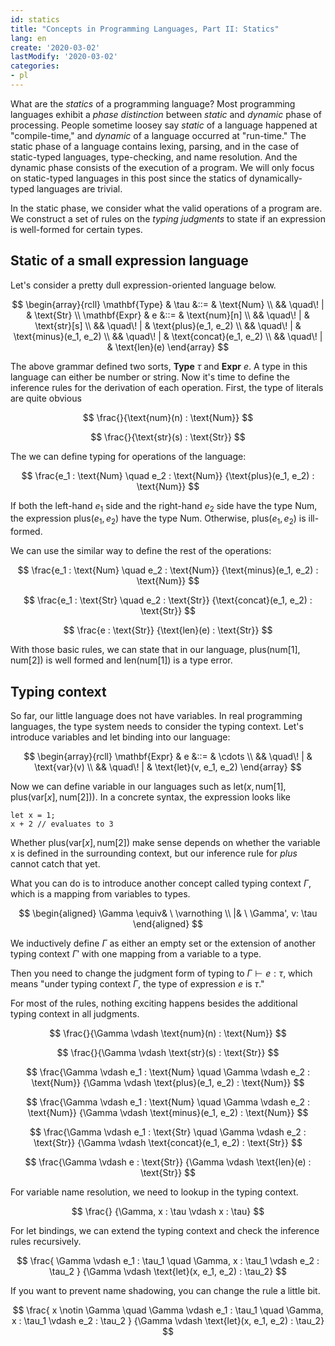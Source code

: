```yaml
---
id: statics
title: "Concepts in Programming Languages, Part II: Statics"
lang: en
create: '2020-03-02'
lastModify: '2020-03-02'
categories:
- pl
---
```


What are the *statics* of a programming language?
Most programming languages exhibit a *phase distinction* between *static* and *dynamic* phase of processing.
People sometime loosey say *static* of a language happened at "compile-time," and *dynamic* of a language occurred at "run-time."
The static phase of a language contains lexing, parsing, and in the case of static-typed languages, type-checking, and name resolution.
And the dynamic phase consists of the execution of a program.
We will only focus on static-typed languages in this post since the statics of dynamically-typed languages are trivial.

In the static phase, we consider what the valid operations of a program are.
We construct a set of rules on the *typing judgments* to state if an expression is well-formed for certain types.

## Static of a small expression language

Let's consider a pretty dull expression-oriented language below.

$$
\begin{array}{rcll}
\mathbf{Type} & \tau &::= & \text{Num} \\
&& \quad\! | &  \text{Str} \\
\mathbf{Expr} & e &::= & \text{num}[n] \\
&& \quad\! | &  \text{str}[s] \\
&& \quad\! | &  \text{plus}(e_1, e_2) \\
&& \quad\! | &  \text{minus}(e_1, e_2) \\
&& \quad\! | &  \text{concat}(e_1, e_2) \\
&& \quad\! | &  \text{len}(e)
\end{array}
$$

The above grammar defined two sorts, $\mathbf{Type} \ \tau$ and $\mathbf{Expr} \ e$.
A type in this language can either be number or string.
Now it's time to define the inference rules for the derivation of each operation.
First, the type of literals are quite obvious

$$
\frac{}{\text{num}(n) : \text{Num}}
$$

$$
\frac{}{\text{str}(s) : \text{Str}}
$$

The we can define typing for operations of the language:

$$
\frac{e_1 : \text{Num} \quad e_2 : \text{Num}}
{\text{plus}(e_1, e_2) : \text{Num}}
$$

If both the left-hand $e_1$ side and the right-hand $e_2$ side have the type $\text{Num}$,
the expression $\text{plus}(e_1, e_2)$ have the type $\text{Num}$.
Otherwise, $\text{plus}(e_1, e_2)$ is ill-formed.

We can use the similar way to define the rest of the operations:

$$
\frac{e_1 : \text{Num} \quad e_2 : \text{Num}}
{\text{minus}(e_1, e_2) : \text{Num}}
$$

$$
\frac{e_1 : \text{Str} \quad e_2 : \text{Str}}
{\text{concat}(e_1, e_2) : \text{Str}}
$$

$$
\frac{e : \text{Str}}
{\text{len}(e) : \text{Str}}
$$

With those basic rules, we can state that in our language, $\text{plus}(\text{num}[1], \text{num}[2])$ is well formed and $\text{len}(\text{num}[1])$ is a type error.

## Typing context

So far, our little language does not have variables.
In real programming languages, the type system needs to consider the typing context.
Let's introduce variables and let binding into our language:

$$
\begin{array}{rcll}
\mathbf{Expr} & e &::= & \cdots \\
&& \quad\! | &  \text{var}(v) \\
&& \quad\! | &  \text{let}(v, e_1, e_2)
\end{array}
$$

Now we can define variable in our languages such as $\text{let}(x, \text{num[1]}, \text{plus}(\text{var}[x], \text{num}[2]))$.
In a concrete syntax, the expression looks like

```
let x = 1;
x + 2 // evaluates to 3
```

Whether $\text{plus}(\text{var}[x], \text{num}[2])$ make sense depends on whether the variable x is defined in the surrounding context,
but our inference rule for $plus$ cannot catch that yet.

What you can do is to introduce another concept called typing context $\Gamma$, which is a mapping from variables to types.

$$
\begin{aligned}
\Gamma \equiv& \ \varnothing \\
 |& \ \Gamma', v: \tau
\end{aligned}
$$

We inductively define $\Gamma$ as either an empty set or the extension of another typing context $\Gamma'$ with one mapping from a variable to a type.

Then you need to change the judgment form of typing to $\Gamma \vdash e : \tau$, which means "under typing context $\Gamma$, the type of expression $e$ is $\tau$."

For most of the rules, nothing exciting happens besides the additional typing context in all judgments.

$$
\frac{}{\Gamma \vdash \text{num}(n) : \text{Num}}
$$

$$
\frac{}{\Gamma \vdash \text{str}(s) : \text{Str}}
$$

$$
\frac{\Gamma \vdash e_1 : \text{Num} \quad \Gamma \vdash e_2 : \text{Num}}
{\Gamma \vdash \text{plus}(e_1, e_2) : \text{Num}}
$$

$$
\frac{\Gamma \vdash e_1 : \text{Num} \quad \Gamma \vdash e_2 : \text{Num}}
{\Gamma \vdash \text{minus}(e_1, e_2) : \text{Num}}
$$

$$
\frac{\Gamma \vdash e_1 : \text{Str} \quad \Gamma \vdash e_2 : \text{Str}}
{\Gamma \vdash \text{concat}(e_1, e_2) : \text{Str}}
$$

$$
\frac{\Gamma \vdash e : \text{Str}}
{\Gamma \vdash \text{len}(e) : \text{Str}}
$$

For variable name resolution, we need to lookup in the typing context.

$$
\frac{}
{\Gamma, x : \tau \vdash x : \tau}
$$

For let bindings, we can extend the typing context and check the inference rules recursively.

$$
\frac{
\Gamma \vdash e_1 : \tau_1 \quad \Gamma, x : \tau_1 \vdash e_2 : \tau_2
}
{\Gamma \vdash \text{let}(x, e_1, e_2) : \tau_2}
$$

If you want to prevent name shadowing, you can change the rule a little bit.

$$
\frac{
x \notin \Gamma
\quad \Gamma \vdash e_1 : \tau_1 \quad \Gamma, x : \tau_1 \vdash e_2 : \tau_2
}
{\Gamma \vdash \text{let}(x, e_1, e_2) : \tau_2}
$$
